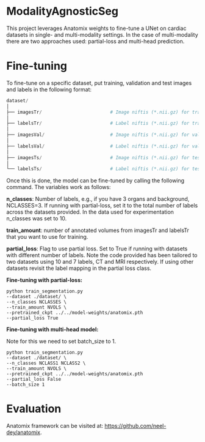 # ModalityAgnosticSeg

This project leverages Anatomix weights to fine-tune a UNet on cardiac datasets in single- and multi-modality settings. In the case of multi-modality there are two approaches used: partial-loss and multi-head prediction.

# Fine-tuning
To fine-tune on a specific dataset, put training, validation and test images and labels in the following format:

```python
dataset/
│
├── imagesTr/                         # Image niftis (*.nii.gz) for training set
│
├── labelsTr/                         # Label niftis (*.nii.gz) for training set
│
├── imagesVal/                        # Image niftis (*.nii.gz) for validation set
│
├── labelsVal/                        # Label niftis (*.nii.gz) for validation set
│
├── imagesTs/                         # Image niftis (*.nii.gz) for testing set
│
└── labelsTs/                         # Label niftis (*.nii.gz) for testing set
```
Once this is done, the model can be fine-tuned by calling the following command. The variables work as follows:

**n_classes**: Number of labels, e.g., if you have 3 organs and background, NCLASSES=3. If running with partial-loss, set it to the total number of labels across the datasets provided. In the data used for experimentation n_classes was set to 10.

**train_amount**: number of annotated volumes from imagesTr and labelsTr that you want to use for training.

**partial_loss**: Flag to use partial loss. Set to True if running with datasets with different number of labels. Note the code provided has been tailored to two datasets using 10 and 7 labels, CT and MRI respectively. If using other datasets revisit the label mapping in the partial loss class.


**Fine-tuning with partial-loss:**

```
python train_segmentation.py 
--dataset ./dataset/ \
--n_classes NCLASSES \
--train_amount NVOLS \
--pretrained_ckpt ../../model-weights/anatomix.pth
--partial_loss True
```

**Fine-tuning with multi-head model:**

Note for this we need to set batch_size to 1.

```
python train_segmentation.py 
--dataset ./dataset/ \
--n_classes NCLASS1 NCLASS2 \
--train_amount NVOLS \
--pretrained_ckpt ../../model-weights/anatomix.pth
--partial_loss False
--batch_size 1
```

# Evaluation


Anatomix framework can be visited at: https://github.com/neel-dey/anatomix.
